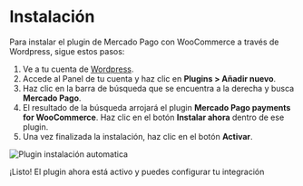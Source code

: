 # Instalación

Para instalar el plugin de Mercado Pago con WooCommerce a través de Wordpress, sigue estos pasos:

1. Ve a tu cuenta de [Wordpress](https://wordpress.com/).
2. Accede al Panel de tu cuenta y haz clic en **Plugins > Añadir nuevo**.
3. Haz clic en la barra de búsqueda que se encuentra a la derecha y busca **Mercado Pago**. 
4. El resultado de la búsqueda arrojará el plugin **Mercado Pago payments for WooCommerce**. Haz clic en el botón **Instalar ahora** dentro de ese plugin.
5. Una vez finalizada la instalación, haz clic en el botón **Activar**.

![Plugin instalación automatica](/images/woocomerce/es_automatic_install_02.gif)

¡Listo! El plugin ahora está activo y puedes configurar tu integración

